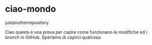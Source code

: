 # ciao-mondo
justanotherrepository

Ciao questa è una prova per capire come funzionano le modifiche ed i brunch in GitHub.
Speriamo di capirci qualcosa.
